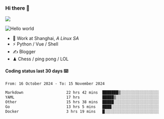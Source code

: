 ### Hi there 👋
![](https://komarev.com/ghpvc/?username=Xuhandsome)


<img src="https://github-readme-stats.vercel.app/api?username=XuHandsome&show_icons=true&theme=merko" alt="Hello world">

<br/>

- 🍻  Work at Shanghai, _A Linux SA_
- ⚡  Python / Vue / Shell
- ✍️  Blogger
- ♟  Chess / ping pong / LOL

#### Coding status last 30 days ⌨️

<!--START_SECTION:waka-->

```txt
From: 16 October 2024 - To: 15 November 2024

Markdown                   22 hrs 42 mins  ███████▒░░░░░░░░░░░░░░░░░   28.89 %
YAML                       17 hrs          █████▒░░░░░░░░░░░░░░░░░░░   21.64 %
Other                      15 hrs 38 mins  █████░░░░░░░░░░░░░░░░░░░░   19.90 %
Go                         13 hrs 5 mins   ████░░░░░░░░░░░░░░░░░░░░░   16.65 %
Docker                     3 hrs 19 mins   █░░░░░░░░░░░░░░░░░░░░░░░░   04.23 %
```

<!--END_SECTION:waka-->
